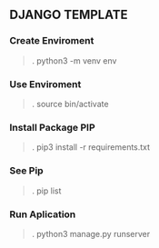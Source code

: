 ## DJANGO TEMPLATE

<h3>Create Enviroment</h3>

> . python3 -m venv env

<h3>Use Enviroment</h3>

> . source bin/activate

<h3>Install Package PIP</h3>

> . pip3 install -r requirements.txt

<h3>See Pip</h3>

> . pip list

<h3>Run Aplication</h3>

> . python3 manage.py runserver
